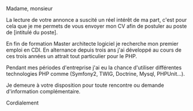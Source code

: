 Madame, monsieur

La lecture de votre annonce a suscité un réel intérêt de ma part, c'est pour cela que je me permets de vous envoyer mon CV afin de postuler au poste de [intitulé du poste].

En fin de formation Master architecte logiciel je recherche mon premier emploi en CDI. En alternance depuis trois ans j'ai développé au cours de ces trois années un attrait tout particulier pour le PHP. 

Pendant mes périodes d'entreprise j'ai eu la chance d'utiliser différentes technologies PHP comme (Symfony2, TWIG, Doctrine, Mysql, PHPUnit...).

Je demeure à votre disposition pour toute rencontre ou demande d'information complémentaire.

Cordialement

